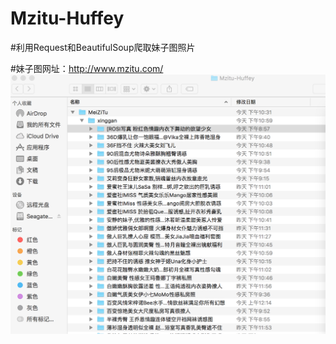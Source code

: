 # Mzitu-Huffey
#利用Request和BeautifulSoup爬取妹子图照片   


#妹子图网址：http://www.mzitu.com/
![运行截图](https://github.com/areFing/Mzitu-Huffey/raw/master/mzt.png)
